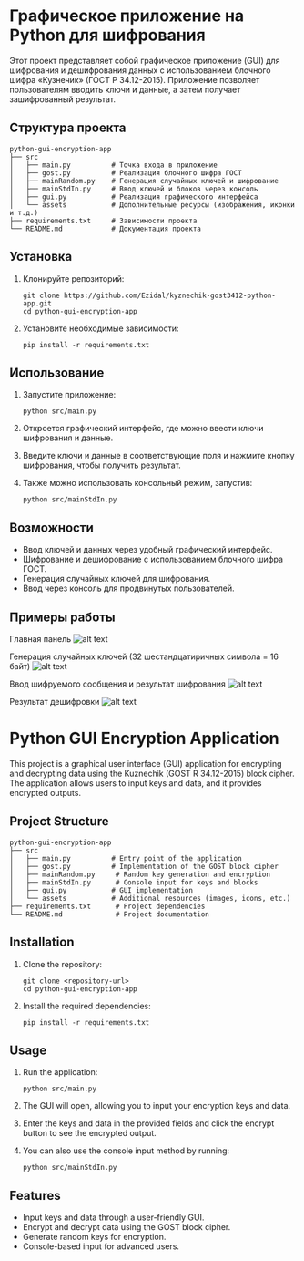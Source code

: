 # Графическое приложение на Python для шифрования

Этот проект представляет собой графическое приложение (GUI) для шифрования и дешифрования данных с использованием блочного шифра «Кузнечик» (ГОСТ Р 34.12-2015). Приложение позволяет пользователям вводить ключи и данные, а затем получает зашифрованный результат.

## Структура проекта

```
python-gui-encryption-app
├── src
│   ├── main.py          # Точка входа в приложение
│   ├── gost.py          # Реализация блочного шифра ГОСТ
│   ├── mainRandom.py    # Генерация случайных ключей и шифрование
│   ├── mainStdIn.py     # Ввод ключей и блоков через консоль
│   ├── gui.py           # Реализация графического интерфейса
│   └── assets           # Дополнительные ресурсы (изображения, иконки и т.д.)
├── requirements.txt     # Зависимости проекта
└── README.md            # Документация проекта
```

## Установка

1. Клонируйте репозиторий:
   ```
   git clone https://github.com/Ezidal/kyznechik-gost3412-python-app.git
   cd python-gui-encryption-app
   ```

2. Установите необходимые зависимости:
   ```
   pip install -r requirements.txt
   ```

## Использование

1. Запустите приложение:
   ```
   python src/main.py
   ```

2. Откроется графический интерфейс, где можно ввести ключи шифрования и данные.

3. Введите ключи и данные в соответствующие поля и нажмите кнопку шифрования, чтобы получить результат.

4. Также можно использовать консольный режим, запустив:
   ```
   python src/mainStdIn.py
   ```

## Возможности

- Ввод ключей и данных через удобный графический интерфейс.
- Шифрование и дешифрование с использованием блочного шифра ГОСТ.
- Генерация случайных ключей для шифрования.
- Ввод через консоль для продвинутых пользователей.

## Примеры работы

Главная панель
![alt text](screenshots/main_panell.png)

Генерация случайных ключей (32 шестандцатиричных символа = 16 байт) 
![alt text](screenshots/random_key.png)

Ввод шифруемого сообщения и результат шифрования
![alt text](screenshots/encrypt_ex.png)

Результат дешифровки
![alt text](screenshots/decrypt.png)



# Python GUI Encryption Application

This project is a graphical user interface (GUI) application for encrypting and decrypting data using the Kuznechik (GOST R 34.12-2015) block cipher. The application allows users to input keys and data, and it provides encrypted outputs.

## Project Structure

```
python-gui-encryption-app
├── src
│   ├── main.py          # Entry point of the application
│   ├── gost.py          # Implementation of the GOST block cipher
│   ├── mainRandom.py     # Random key generation and encryption
│   ├── mainStdIn.py      # Console input for keys and blocks
│   ├── gui.py           # GUI implementation
│   └── assets           # Additional resources (images, icons, etc.)
├── requirements.txt      # Project dependencies
└── README.md             # Project documentation
```

## Installation

1. Clone the repository:
   ```
   git clone <repository-url>
   cd python-gui-encryption-app
   ```

2. Install the required dependencies:
   ```
   pip install -r requirements.txt
   ```

## Usage

1. Run the application:
   ```
   python src/main.py
   ```

2. The GUI will open, allowing you to input your encryption keys and data.

3. Enter the keys and data in the provided fields and click the encrypt button to see the encrypted output.

4. You can also use the console input method by running:
   ```
   python src/mainStdIn.py
   ```

## Features

- Input keys and data through a user-friendly GUI.
- Encrypt and decrypt data using the GOST block cipher.
- Generate random keys for encryption.
- Console-based input for advanced users.